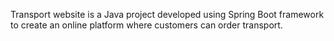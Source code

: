 Transport website is a Java project developed using Spring Boot framework to create an online platform where customers can order transport.
